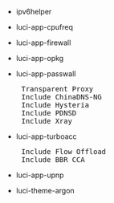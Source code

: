 - ipv6helper

- luci-app-cpufreq

- luci-app-firewall

- luci-app-opkg

- luci-app-passwall
<pre>
    Transparent Proxy
    Include ChinaDNS-NG
    Include Hysteria
    Include PDNSD
    Include Xray
</pre>

- luci-app-turboacc
<pre>
    Include Flow Offload
    Include BBR CCA
</pre>

- luci-app-upnp

- luci-theme-argon
